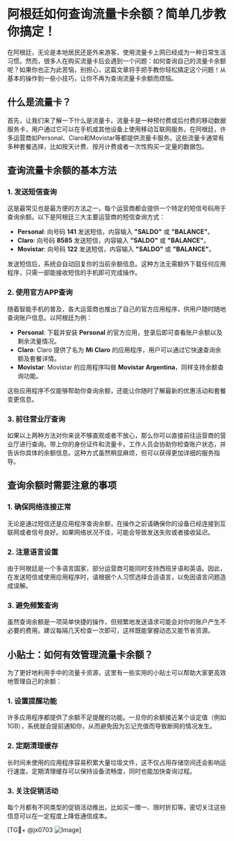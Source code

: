 # 阿根廷如何查询流量卡余额？简单几步教你搞定！

在阿根廷，无论是本地居民还是外来游客，使用流量卡上网已经成为一种日常生活习惯。然而，很多人在购买流量卡后会遇到一个问题：如何查询自己的流量卡余额呢？如果你也正为此苦恼，别担心，这篇文章将手把手教你轻松搞定这个问题！从基本的操作到一些小技巧，让你不再为查询流量卡余额而烦恼。

## 什么是流量卡？

首先，让我们来了解一下什么是流量卡。流量卡是一种预付费或后付费的移动数据服务卡，用户通过它可以在手机或其他设备上使用移动互联网服务。在阿根廷，许多运营商如Personal、Claro和Movistar等都提供流量卡服务。这些流量卡通常有多种套餐选择，比如按天计费、按月计费或者一次性购买一定量的数据包。

## 查询流量卡余额的基本方法

### 1. 发送短信查询

这是最常见也是最方便的方法之一。每个运营商都会提供一个特定的短信号码用于查询余额。以下是阿根廷三大主要运营商的短信查询方式：

- **Personal**: 向号码 **141** 发送短信，内容输入 **"SALDO"** 或 **"BALANCE"**。
- **Claro**: 向号码 **8585** 发送短信，内容输入 **"SALDO"** 或 **"BALANCE"**。
- **Movistar**: 向号码 **122** 发送短信，内容输入 **"SALDO"** 或 **"BALANCE"**。

发送短信后，系统会自动回复你的当前余额信息。这种方法无需额外下载任何应用程序，只需一部能接收短信的手机即可完成操作。

### 2. 使用官方APP查询

随着智能手机的普及，各大运营商也推出了自己的官方应用程序，供用户随时随地查询账户信息。以阿根廷为例：

- **Personal**: 下载并安装 **Personal** 的官方应用，登录后即可查看账户余额以及剩余流量情况。
- **Claro**: Claro 提供了名为 **Mi Claro** 的应用程序，用户可以通过它快速查询余额及套餐详情。
- **Movistar**: Movistar 的应用程序叫做 **Movistar Argentina**，同样支持余额查询功能。

这些应用程序不仅能够帮助你查询余额，还能让你随时了解最新的优惠活动和套餐变更信息。

### 3. 前往营业厅查询

如果以上两种方法对你来说不够直观或者不放心，那么你可以直接前往运营商的营业厅进行查询。带上你的身份证件和流量卡，工作人员会协助你检查账户状态，并告诉你具体的余额信息。这种方式虽然稍显麻烦，但可以获得更加详细的服务指导。

## 查询余额时需要注意的事项

### 1. 确保网络连接正常

无论是通过短信还是应用程序查询余额，在操作之前请确保你的设备已经连接到互联网或者信号良好。如果网络状况不佳，可能会导致发送失败或者接收延迟。

### 2. 注意语言设置

由于阿根廷是一个多语言国家，部分运营商可能同时支持西班牙语和英语。因此，在发送短信或使用应用程序时，请根据个人习惯选择合适语言，以免因语言问题造成误解。

### 3. 避免频繁查询

虽然查询余额是一项简单快捷的操作，但频繁地发送请求可能会对你的账户产生不必要的费用。建议每隔几天检查一次即可，这样既能掌握动态又能节省资源。

## 小贴士：如何有效管理流量卡余额？

为了更好地利用手中的流量卡资源，这里有一些实用的小贴士可以帮助大家更高效地管理自己的余额：

### 1. 设置提醒功能

许多应用程序都提供了余额不足提醒的功能。一旦你的余额接近某个设定值（例如1GB），系统就会提前通知你，从而避免因为忘记充值而导致断网的情况发生。

### 2. 定期清理缓存

长时间未使用的应用程序容易积累大量垃圾文件，这不仅占用存储空间还会影响运行速度。定期清理缓存可以保持设备流畅度，同时也能加快查询过程。

### 3. 关注促销活动

每个月都有不同类型的促销活动推出，比如买一赠一、限时折扣等。密切关注这些信息可以在一定程度上降低通信成本。

[TG💪+ @jx0703 ![Image](https://github.com/user-attachments/assets/dbca1d08-cadb-493c-b0ec-ad6f7a83f270)]